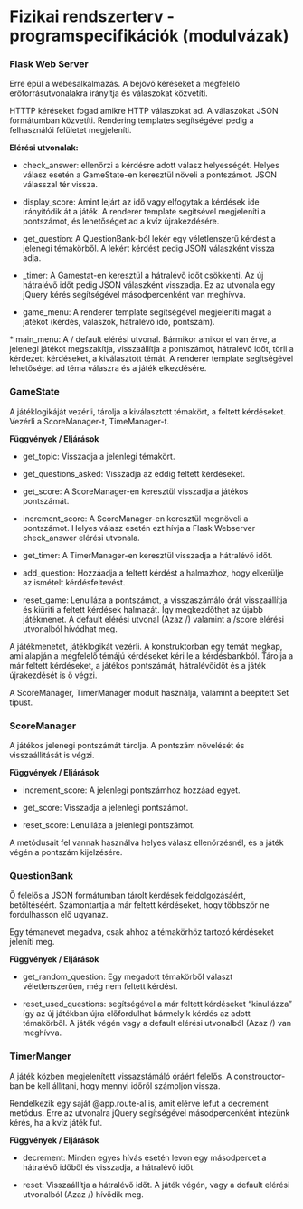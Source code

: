 # Fizikai rendszerterv - programspecifikációk (modulvázak)

###  Flask Web Server
Erre épül a webesalkalmazás. A bejövő kéréseket a megfelelő erőforrásutvonalakra irányítja és válaszokat közvetíti.

HTTTP kéréseket fogad amikre HTTP válaszokat ad. A válaszokat JSON formátumban közvetíti. Rendering templates segítségével pedig a felhasználói felületet megjeleníti.

**Elérési utvonalak:**

* check_answer: ellenőrzi a kérdésre adott válasz helyességét. Helyes válasz esetén a GameState-en keresztül növeli a pontszámot. JSON válasszal tér vissza. 

* display_score: Amint lejárt az idő vagy elfogytak a kérdések ide irányítódik át a játék. A renderer template segítsével megjeleníti a pontszámot, és lehetőséget ad a kvíz újrakezdésére.

* get_question: A QuestionBank-ból lekér egy véletlenszerű kérdést a jelenegi témakörből. A lekért kérdést pedig JSON válaszként vissza adja.  

* _timer: A Gamestat-en keresztül a hátralévő időt csökkenti. Az új hátralévő időt pedig JSON válaszként visszadja. Ez az utvonala egy jQuery kérés segítségével másodpercenként van meghívva.

* game_menu: A renderer template segítségével megjeleníti magát a játékot (kérdés, válaszok, hátralévő idő, pontszám). 

* main_menu: A / default elérési utvonal. Bármikor amikor el van érve, a jelenegi játékot megszakítja, visszaállítja a pontszámot, hátralévő időt, törli a kérdezett kérdéseket, a kiválasztott témát. A renderer template segítségével lehetőséget ad téma válaszra és a játék elkezdésére.

### GameState
A játéklogikáját vezérli, tárolja a kiválasztott témakört, a feltett kérdéseket. Vezérli a ScoreManager-t, TimeManager-t.

**Függvények / Eljárások**

*  get_topic: Visszadja a jelenlegi témakört.

*  get_questions_asked: Visszadja az eddig feltett kérdéseket. 

*  get_score: A ScoreManager-en keresztül visszadja a játékos pontszámát.

*  increment_score: A ScoreManager-en keresztül megnöveli a pontszámot. Helyes válasz esetén ezt hívja a Flask Webserver check_answer elérési utvonala.

*  get_timer: A TimerManager-en keresztül visszadja a hátralévő időt. 

*  add_question: Hozzáadja a feltett kérdést a halmazhoz, hogy elkerülje az ismételt kérdésfeltevést.

*  reset_game: Lenulláza a pontszámot, a visszaszámáló órát visszaállítja és kiüriti a feltett kérdések halmazát. Így megkezdőthet az újabb játékmenet. A default elérési utvonal (Azaz /) valamint a /score elérési utvonalból hívódhat meg. 

A játékmenetet, játéklogikát vezérli. A konstruktorban egy témát megkap, ami alapján a megfelelő témájú kérdéseket kéri le a kérdésbankból. Tárolja a már feltett kérdéseket, a játékos pontszámát, hátralévőidőt és a játék újrakezdését is ő végzi.

A ScoreManager, TimerManager modult használja, valamint a beépített Set típust.



### ScoreManager
A játékos jelenegi pontszámát tárolja. A pontszám növelését és visszaállítását is végzi.

**Függvények / Eljárások**

* increment_score: A jelenlegi pontszámhoz hozzáad egyet.

* get_score: Visszadja a jelenlegi pontszámot.

* reset_score: Lenulláza a jelenlegi pontszámot.

A metódusait fel vannak használva helyes válasz ellenőrzésnél, és a játék végén a pontszám kijelzésére.



### QuestionBank
Ő felelős a JSON formátumban tárolt kérdések feldolgozásáért, betöltéséért. Számontartja a már feltett kérdéseket, hogy többször ne fordulhasson elő ugyanaz.

Egy témanevet megadva, csak ahhoz a témakörhöz tartozó kérdéseket jeleníti meg.

**Függvények / Eljárások**

* get_random_question: Egy megadott témakörből választ véletlenszerűen, még nem feltett kérdést.

* reset_used_questions: segítségével a már feltett kérdéseket “kinullázza” így az új játékban újra előfordulhat bármelyik kérdés az adott témakörből. A játék végén vagy a default elérési utvonalból (Azaz /) van meghívva.


### TimerManger
A játék közben megjelenített vissazstámáló óráért felelős. A constrouctor-ban be kell állítani, hogy mennyi időről számoljon vissza.

Rendelkezik egy saját @app.route-al is, amit elérve lefut a decrement metódus. Erre az utvonalra jQuery segítségével másodpercenként intézünk kérés, ha a kvíz játék fut.

**Függvények / Eljárások**

* decrement: Minden egyes hívás esetén levon egy másodpercet a hátralévő időből és visszadja, a hátralévő időt.

* reset: Visszaállítja a hátralévő időt. A játék végén, vagy a default elérési utvonalból (Azaz /) hívődik meg.

